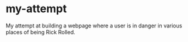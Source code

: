 # my-attempt
My attempt at building a webpage where a user is in danger in various places of being Rick Rolled. 
